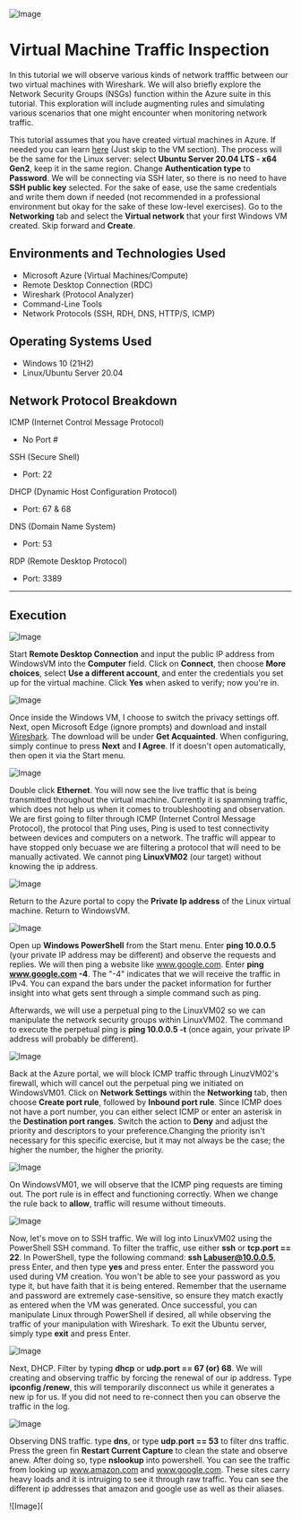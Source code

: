 
![Image](https://i.imgur.com/xyzcfYE.png)

# Virtual Machine Traffic Inspection

In this tutorial we will observe various kinds of network trafffic between our two virtual machines with Wireshark. We will also briefly explore the Network Security Groups (NSGs) function within the Azure suite in this tutorial. This exploration will include augmenting rules and simulating various scenarios that one might encounter when monitoring network traffic.

This tutorial assumes that you have created virtual machines in Azure. If needed you can learn [here](https://github.com/NicholasToon/Creating-Resource-Groups-and-Deploying-Virtual-Machines-in-Azure) (Just skip to the VM section). The process will be the same for the Linux server: select **Ubuntu Server 20.04 LTS - x64 Gen2**, keep it in the same region. Change **Authentication type** to **Password**. We will be connecting via SSH later, so there is no need to have **SSH public key** selected. For the sake of ease, use the same credentials and write them down if needed (not recommended in a professional environment but okay for the sake of these low-level exercises). Go to the **Networking** tab and select the **Virtual network** that your first Windows VM created. Skip forward and **Create**.

## Environments and Technologies Used

- Microsoft Azure (Virtual Machines/Compute)
- Remote Desktop Connection (RDC)
- Wireshark (Protocol Analyzer)
- Command-Line Tools 
- Network Protocols (SSH, RDH, DNS, HTTP/S, ICMP)

## Operating Systems Used

- Windows 10 (21H2)
- Linux/Ubuntu Server 20.04

## Network Protocol Breakdown

ICMP (Internet Control Message Protocol)
- No Port #

SSH (Secure Shell)
- Port: 22

DHCP (Dynamic Host Configuration Protocol)
- Port: 67 & 68

DNS (Domain Name System)
- Port: 53

RDP (Remote Desktop Protocol)
- Port: 3389
---
## Execution 

![Image](https://i.imgur.com/TMeKthS.png)

Start **Remote Desktop Connection** and input the public IP address from WindowsVM into the **Computer** field. Click on **Connect**, then choose **More choices**, select **Use a different account**, and enter the credentials you set up for the virtual machine. Click **Yes** when asked to verify; now you're in.

![Image](https://i.imgur.com/CJTTAng.png)

Once inside the Windows VM, I choose to switch the privacy settings off. Next, open Microsoft Edge (ignore prompts) and download and install [Wireshark](https://www.wireshark.org/). The download will be under **Get Acquainted**. When configuring, simply continue to press **Next** and **I Agree**. If it doesn't open automatically, then open it via the Start menu.

![Image](https://i.imgur.com/LkfzHWw.png)

Double click **Ethernet**. You will now see the live traffic that is being transmitted throughout the virtual machine. Currently it is spamming traffic, which does not help us when it comes to troubleshooting and observation. We are first going to filter through ICMP (Internet Control Message Protocol), the protocol that Ping uses, Ping is used to test connectivity between devices and computers on a network. The traffic will appear to have stopped only becuase we are filtering a protocol that will need to be manually activated. We cannot ping **LinuxVM02** (our target) without knowing the ip address.

![Image](https://i.imgur.com/WRdmqJ7.png)

Return to the Azure portal to copy the **Private Ip address** of the Linux virtual machine. Return to WindowsVM.

![Image](https://i.imgur.com/MI5jSQq.png)

Open up **Windows PowerShell** from the Start menu. Enter **ping 10.0.0.5** (your private IP address may be different) and observe the requests and replies. We will then ping a website like www.google.com. Enter **ping www.google.com -4**. The "-4" indicates that we will receive the traffic in IPv4. You can expand the bars under the packet information for further insight into what gets sent through a simple command such as ping.

Afterwards, we will use a perpetual ping to the LinuxVM02 so we can manipulate the network security groups within LinuxVM02. The command to execute the perpetual ping is **ping 10.0.0.5 -t** (once again, your private IP address will probably be different).

![Image](https://i.imgur.com/gl6UB98.png)

Back at the Azure portal, we will block ICMP traffic through LinuzVM02's firewall, which will cancel out the perpetual ping we initiated on WindowsVM01. Click on **Network Settings** within the **Networking** tab, then choose **Create port rule**, followed by **Inbound port rule**. Since ICMP does not have a port number, you can either select ICMP or enter an asterisk in the **Destination port ranges**. Switch the action to **Deny** and adjust the priority and descriptors to your preference.Changing the priority isn't necessary for this specific exercise, but it may not always be the case; the higher the number, the higher the priority.

![Image](https://i.imgur.com/AGLoYxC.png)

On WindowsVM01, we will observe that the ICMP ping requests are timing out. The port rule is in effect and functioning correctly. When we change the rule back to **allow**, traffic will resume without timeouts.

![Image](https://i.imgur.com/QhZMLPf.png)

Now, let's move on to SSH traffic. We will log into LinuxVM02 using the PowerShell SSH command. To filter the traffic, use either **ssh** or **tcp.port == 22**. In PowerShell, type the following command: **ssh Labuser@10.0.0.5**, press Enter, and then type **yes** and press enter. Enter the password you used during VM creation. You won't be able to see your password as you type it, but have faith that it is being entered. Remember that the username and password are extremely case-sensitive, so ensure they match exactly as entered when the VM was generated. Once successful, you can manipulate Linux through PowerShell if desired, all while observing the traffic of your manipulation with Wireshark. To exit the Ubuntu server, simply type **exit** and press Enter.

![Image](https://i.imgur.com/rgiMZWD.png)

Next, DHCP. Filter by typing **dhcp** or **udp.port == 67 (or) 68**. We will creating and observing traffic by forcing the renewal of our ip address. Type **ipconfig /renew**, this will temporarily disconnect us while it generates a new ip for us. If you did not need to re-connect then you can observe the traffic in the log.

![Image](https://i.imgur.com/uRBlSGR.png)

Observing DNS traffic. type **dns**, or type **udp.port == 53** to filter dns traffic. Press the green fin **Restart Current Capture** to clean the state and observe anew. After doing so, type **nslookup** into powershell. You can see the traffic from looking up www.amazon.com and www.google.com. These sites carry heavy loads and it is intruiging to see it through raw traffic. You can see the different ip addresses that amazon and google use as well as their aliases. 

![Image](


